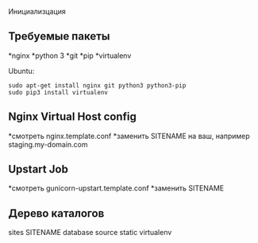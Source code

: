 Инициализцация

## Требуемые пакеты

*nginx
*python 3
*git
*pip
*virtualenv

Ubuntu:

	sudo apt-get install nginx git python3 python3-pip
	sudo pip3 install virtualenv

## Nginx Virtual Host config

*смотреть nginx.template.conf
*заменить SITENAME на ваш, например staging.my-domain.com

## Upstart Job

*смотреть gunicorn-upstart.template.conf
*заменить SITENAME 

## Дерево каталогов
sites
	SITENAME
		database
		source
		static
		virtualenv

